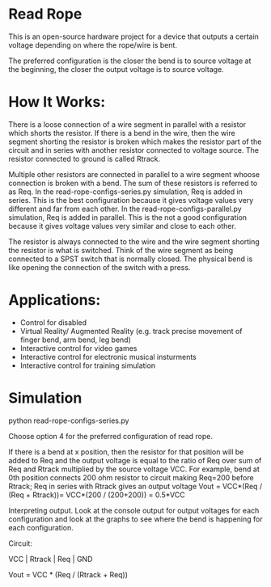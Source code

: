 # Read Rope 

This is an open-source hardware project for a device that outputs a certain voltage depending on where the rope/wire is bent.

The preferred configuration is the closer the bend is to source voltage at the beginning, the closer the output voltage is to source voltage.

# How It Works:

There is a loose connection of a wire segment in parallel with a resistor which shorts the resistor. 
If there is a bend in the wire, then the wire segment shorting the resistor is broken which makes the 
resistor part of the circuit and in series with another resistor connected to voltage source.
The resistor connected to ground is called Rtrack.

Multiple other resistors are connected in parallel to a wire segment whoose connection is broken with a bend.
The sum of these resistors is referred to as Req.
In the read-rope-configs-series.py simulation, Req is added in series. This is the best configuration because it gives voltage values very different and far from each other.
In the read-rope-configs-parallel.py simulation, Req is added in parallel. This is the not a good configuration because it gives voltage values very similar and close to each other.

The resistor is always connected to the wire and the wire segment shorting the resistor is what is switched.
Think of the wire segment as being connected to a SPST switch that is normally closed. 
The physical bend is like opening the connection of the switch with a press.
	   
	  
# Applications:
 - Control for disabled 
 - Virtual Reality/ Augmented Reality (e.g. track precise movement of finger bend, arm bend, leg bend)
 - Interactive control for video games
 - Interactive control for electronic musical insturments
 - Interactive control for training simulation

# Simulation

python read-rope-configs-series.py

Choose option 4 for the preferred configuration of read rope.

If there is a bend at x position, then the resistor for that position will be added to Req
and the output voltage is equal to the ratio of Req over sum of Req and Rtrack multiplied by the source voltage VCC.
For example, bend at 0th position connects 200 ohm resistor to circuit making Req=200 before Rtrack; 
Req in series with Rtrack gives an output voltage Vout = VCC*(Req / (Req + Rtrack))= VCC*(200 / (200+200)) = 0.5*VCC

Interpreting output.
Look at the console output for output voltages for each configuration and look at the graphs to see where the bend is happening
for each configuration.

Circuit:

VCC
 |
Rtrack
 |
Req
 |
GND
 
Vout = VCC * (Req / (Rtrack + Req))
